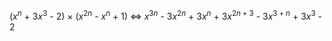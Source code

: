 ($x^{n}$ + $3x^{3}$ - 2) × ($x^{2n}$ - $x^{n}$ + 1) $\Leftrightarrow$
$x^{3n}$ - $3x^{2n}$ + $3x^{n}$ + $3x^{2n+3}$ - $3x^{3+n}$ + $3x^{3}$ - 2 
